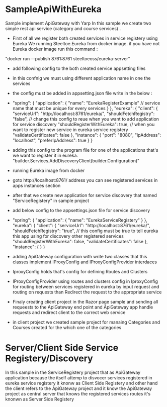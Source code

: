 # SampleApiWithEureka

Sample implement ApiGateway with Yarp
In this sample we create two simple rest api service (category and course services)
.
- First of all we register both created services in service registery using Eureka
We running Steeltoe.Eureka from docker image. if you have not Eureka docker image run this command :

"docker run --publish 8761:8761 steeltoeoss/eureka-server"

- add following config to the both created service appsetting files
- in this confnig we must using different application name in one the services
- the config must be added in appsetting.json file write in the below :
-   "spring": {
    "application": {
      "name": "EurekaRegisterExample" // service name that must be unique for every services
    }
  },
  "eureka": {
    "client": {
      "serviceUrl": "http://localhost:8761/eureka/",
      "shouldFetchRegistry": "false", // change this config to reue when you want to add application for service discovery
      "shouldRegisterWithEureka": true, // when you want to register new service in eureka service registery
      "validateCertificates": false
    },
    "instance": {
      "port": "8080",
      "ipAddress": "localhost",
      "preferIpAddress": true
    }
  }

- adding this config to the program file for one of the applications that's we want to register it in eureka. 
    "builder.Services.AddDiscoveryClient(builder.Configuration)"

- running Eureka image from docker
- goto http://localhost:8761/ address you can see registered services in apps instances section
- after that we create new application for service discovery that named "ServiceRegistery" in sample project
- add below config to the appsettings.json file for service discovery
- "spring": {
    "application": {
      "name": "EurekaServiceRegistery"
    }
  },
  "eureka": {
    "client": {
      "serviceUrl": "http://localhost:8761/eureka/",
      "shouldFetchRegistry": "true", // this config must be true to tell eureka this app using for discovery other registered services
      "shouldRegisterWithEureka": false,
      "validateCertificates": false
    },
    "instance": { }
  }

- adding ApiGateway configuration with write two classes that this classes implement IProxyConfig and IProxyConfigProvider interdaces 
- IproxyConfig holds that's config for defining Routes and Clusters
- IProxyConfigProvider using routes and clusters config in IproxyConfig for routing between services registered in eureka by input request and routing on requests than Redirect the request to the appropriate service
- Finaly creating client project in the Razor page sample and sending all requeests to the ApiGateway end point and ApiGateway app handle requests and redirect client to the correct web service
- in client project we created sample project for manaing Categories and Courses created for the which one of the categories

# Server/Client Side Service Registery/Discovery
In this sample in the ServiceRegistery project that as ApiGateway application because the itself attemp to disvocer services registered in eureka service registery it knonw as Client Side Registery and other hand the client refers to the ApiGateway project and it know the ApiGateway project as central server that knows the registered services routes it's knonwn as Server Side Registery